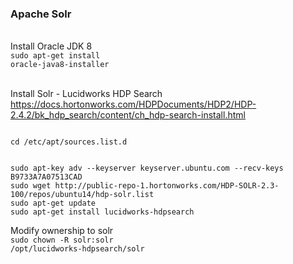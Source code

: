 <h3>Apache Solr</h3>

<br>Install Oracle JDK 8
<br><code>sudo apt-get install oracle-java8-installer</code>

<br>Install Solr - Lucidworks HDP Search
<br>https://docs.hortonworks.com/HDPDocuments/HDP2/HDP-2.4.2/bk_hdp_search/content/ch_hdp-search-install.html

<code>
cd /etc/apt/sources.list.d
<br><br>sudo apt-key adv --keyserver keyserver.ubuntu.com --recv-keys B9733A7A07513CAD
sudo wget http://public-repo-1.hortonworks.com/HDP-SOLR-2.3-100/repos/ubuntu14/hdp-solr.list
sudo apt-get update
sudo apt-get install lucidworks-hdpsearch
</code>

Modify ownership to solr
<br><code>sudo chown -R solr:solr /opt/lucidworks-hdpsearch/solr</code>
